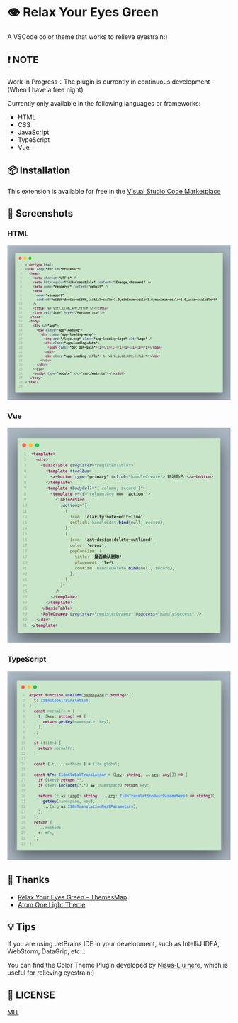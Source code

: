 # 👁️ Relax Your Eyes Green

A VSCode color theme that works to relieve eyestrain:)

## ❗ NOTE

Work in Progress：The plugin is currently in continuous development - (When I have a free night)

Currently only available in the following languages or frameworks:

- HTML
- CSS
- JavaScript
- TypeScript
- Vue

## 📦 Installation

This extension is available for free in the [Visual Studio Code Marketplace](https://marketplace.visualstudio.com/items?itemName=shiloh.relax-your-eyes-green)

## 📸 Screenshots

### HTML

![HTML](./assets/color-theme-screenshots-html.png)

### Vue

![Vue](./assets/color-theme-screenshots-vue.png)

### TypeScript

![TypeScript](./assets/color-theme-screenshots-ts.png)

## 🎉 Thanks

- [Relax Your Eyes Green - ThemesMap](http://www.themesmap.com/details.html?id=56af4d27333ecc1800c392b3)
- [Atom One Light Theme](https://github.com/akamud/vscode-theme-onelight)

## 💡 Tips

If you are using JetBrains IDE in your development, such as IntelliJ IDEA, WebStorm, DataGrip, etc...

You can find the Color Theme Plugin developed by [Nisus-Liu here](https://plugins.jetbrains.com/plugin/20163-relax-your-eyes-green-theme), which is useful for relieving eyestrain:)

## 🔖 LICENSE

[MIT](./LICENSE)
